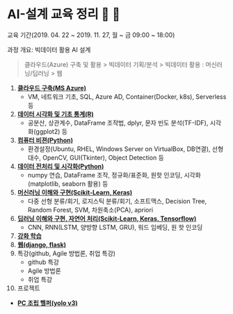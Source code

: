 # AI-설계 교육 정리 :trumpet: :musical_note:

교육 기간(2019. 04. 22 ~ 2019. 11. 27, 월 ~ 금 09:00 ~ 18:00)

과정 개요: 빅데이터 활용 AI 설계

> 클라우드(Azure) 구축 및 활용 > 빅데이터 기획/분석 > 빅데이터 활용 : 머신러닝/딥러닝 > 웹



1. [**클라우드 구축(MS Azure)**](./1-Azure/README.md) 
   - VM, 네트워크 기초, SQL, Azure AD, Container(Docker, k8s), Serverless 등
2. [**데이터 시각화 및 기초 통계(R)**](./2-R_DataPreProcessing/README.md)
   - 공분산, 상관계수, DataFrame 조작법, dplyr, 문자 빈도 분석(TF-IDF), 시각화(ggplot2) 등
3. [**컴퓨터 비젼(Python)**](./3-ComputerVision/README.md)
   - 환경설정(Ubuntu, RHEL, Windows Server on VirtualBox, DB연결), 선형대수, OpenCV, GUI(Tkinter), Object Detection 등
4. [**데이터 전처리 및 시각화(Python)**](./4-Python_DataPreProcessing/README.md)
   - numpy 연습, DataFrame 조작, 정규화/표준화, 원핫 인코딩, 시각화(matplotlib, seaborn 활용) 등
5. [**머신러닝 이해와 구현(Scikit-Learn, Keras)**](./5-MachineLearning)
   - 다중 선형 분류/회기, 로지스틱 분류/회기, 소프트맥스, Decision Tree, Random Forest, SVM, 차원축소(PCA), apriori
6. [**딥러닝 이해와 구현, 자연어 처리(Scikit-Learn, Keras, Tensorflow)**](./6-DeepLearning_NLP)
   - CNN, RNN(LSTM, 양방향 LSTM, GRU), 워드 임베딩, 원 핫 인코딩
7. [**강화 학습**](./7-RL)
8. [**웹(django, flask)**](./8-Web)
9. 특강(github, Agile 방법론, 취업 특강)
   - github 특강
   - Agile 방법론
   - 취업 특강
10. 프로젝트
   - [**PC 조립 헬퍼(yolo v3)**](./10-Project)